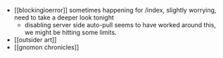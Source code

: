 - [[blockingioerror]] sometimes happening for /index, slightly worrying, need to take a deeper look tonight
	- disabling server side auto-pull seems to have worked around this, we might be hitting some limits.
- [[outsider art]]
- [[gnomon chronicles]]